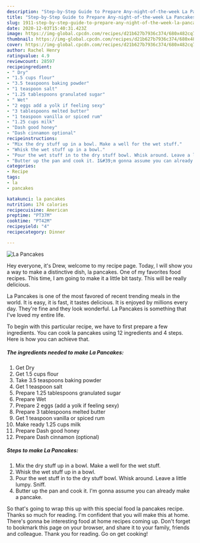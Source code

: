 ```yaml
---
description: "Step-by-Step Guide to Prepare Any-night-of-the-week La Pancakes"
title: "Step-by-Step Guide to Prepare Any-night-of-the-week La Pancakes"
slug: 1911-step-by-step-guide-to-prepare-any-night-of-the-week-la-pancakes
date: 2020-12-03T15:40:31.423Z
image: https://img-global.cpcdn.com/recipes/d21b627b7936c374/680x482cq70/la-pancakes-recipe-main-photo.jpg
thumbnail: https://img-global.cpcdn.com/recipes/d21b627b7936c374/680x482cq70/la-pancakes-recipe-main-photo.jpg
cover: https://img-global.cpcdn.com/recipes/d21b627b7936c374/680x482cq70/la-pancakes-recipe-main-photo.jpg
author: Rachel Henry
ratingvalue: 4.9
reviewcount: 28597
recipeingredient:
- " Dry"
- "1.5 cups flour"
- "3.5 teaspoons baking powder"
- "1 teaspoon salt"
- "1.25 tablespoons granulated sugar"
- " Wet"
- "2 eggs add a yolk if feeling sexy"
- "3 tablespoons melted butter"
- "1 teaspoon vanilla or spiced rum"
- "1.25 cups milk"
- "Dash good honey"
- "Dash cinnamon optional"
recipeinstructions:
- "Mix the dry stuff up in a bowl. Make a well for the wet stuff."
- "Whisk the wet stuff up in a bowl."
- "Pour the wet stuff in to the dry stuff bowl. Whisk around. Leave a little lumpy. Sniff."
- "Butter up the pan and cook it. I&#39;m gonna assume you can already make a pancake."
categories:
- Recipe
tags:
- la
- pancakes

katakunci: la pancakes 
nutrition: 174 calories
recipecuisine: American
preptime: "PT37M"
cooktime: "PT42M"
recipeyield: "4"
recipecategory: Dinner

---
```



![La Pancakes](https://img-global.cpcdn.com/recipes/d21b627b7936c374/680x482cq70/la-pancakes-recipe-main-photo.jpg)

Hey everyone, it's Drew, welcome to my recipe page. Today, I will show you a way to make a distinctive dish, la pancakes. One of my favorites food recipes. This time, I am going to make it a little bit tasty. This will be really delicious.



La Pancakes is one of the most favored of recent trending meals in the world. It is easy, it is fast, it tastes delicious. It is enjoyed by millions every day. They're fine and they look wonderful. La Pancakes is something that I've loved my entire life.


To begin with this particular recipe, we have to first prepare a few ingredients. You can cook la pancakes using 12 ingredients and 4 steps. Here is how you can achieve that.

<!--inarticleads1-->

##### The ingredients needed to make La Pancakes:

1. Get  Dry
1. Get 1.5 cups flour
1. Take 3.5 teaspoons baking powder
1. Get 1 teaspoon salt
1. Prepare 1.25 tablespoons granulated sugar
1. Prepare  Wet
1. Prepare 2 eggs (add a yolk if feeling sexy)
1. Prepare 3 tablespoons melted butter
1. Get 1 teaspoon vanilla or spiced rum
1. Make ready 1.25 cups milk
1. Prepare Dash good honey
1. Prepare Dash cinnamon (optional)




<!--inarticleads2-->

##### Steps to make La Pancakes:

1. Mix the dry stuff up in a bowl. Make a well for the wet stuff.
1. Whisk the wet stuff up in a bowl.
1. Pour the wet stuff in to the dry stuff bowl. Whisk around. Leave a little lumpy. Sniff.
1. Butter up the pan and cook it. I&#39;m gonna assume you can already make a pancake.




So that's going to wrap this up with this special food la pancakes recipe. Thanks so much for reading. I'm confident that you will make this at home. There's gonna be interesting food at home recipes coming up. Don't forget to bookmark this page on your browser, and share it to your family, friends and colleague. Thank you for reading. Go on get cooking!
